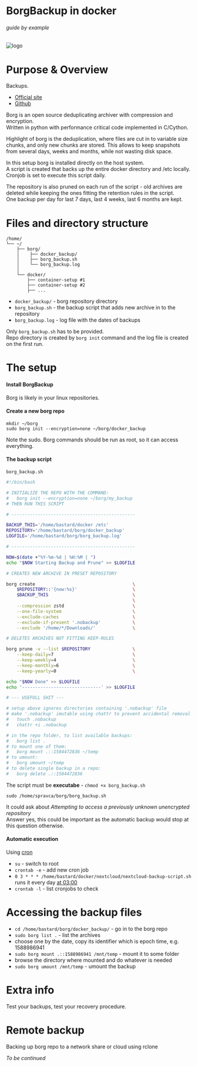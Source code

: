 # BorgBackup in docker

###### guide by example

![logo](https://i.imgur.com/dR50bkP.png)

# Purpose & Overview

Backups.

* [Official site](https://www.borgbackup.org/)
* [Github](https://github.com/borgbackup/borg)

Borg is an open source deduplicating archiver with compression and encryption.</br>
Written in python with performance critical code implemented in C/Cython.

Highlight of borg is the deduplication, where files are cut in to variable size
chunks, and only new chunks are stored. 
This allows to keep snapshots from several days, weeks and months,
while not wasting disk space.

In this setup borg is installed directly on the host system.</br>
A script is created that backs up the entire docker directory and /etc locally.</br>
Cronjob is set to execute this script daily.

The repository is also pruned on each run of the script -
old archives are deleted while keeping the ones fitting the retention rules
in the script.</br>
One backup per day for last 7 days, last 4 weeks, last 6 months are kept.

# Files and directory structure

```
/home/
└── ~/
    ├── borg/
    │    ├── docker_backup/
    │    ├── borg_backup.sh
    │    └── borg_backup.log
    │
    └── docker/
        ├── container-setup #1
        ├── container-setup #2
        ├── ...
```

* `docker_backup/` - borg repository directory
* `borg_backup.sh` - the backup script that adds new archive in to the repository
* `borg_backup.log` - log file with the dates of backups

Only `borg_backup.sh` has to be provided.</br>
Repo directory is created by `borg init` command
and the log file is created on the first run.


# The setup

#### Install BorgBackup

Borg is likely in your linux repositories.

#### Create a new borg repo

`mkdir ~/borg`</br>
`sudo borg init --encryption=none ~/borg/docker_backup`

Note the sudo. Borg commands should be run as root, so it can access everything.

#### The backup script

`borg_backup.sh`
```bash
#!/bin/bash

# INITIALIZE THE REPO WITH THE COMMAND:
#   borg init --encryption=none ~/borg/my_backup
# THEN RUN THIS SCRIPT

# -----------------------------------------------

BACKUP_THIS='/home/bastard/docker /etc'
REPOSITORY='/home/bastard/borg/docker_backup'
LOGFILE='/home/bastard/borg/borg_backup.log'

# -----------------------------------------------

NOW=$(date +"%Y-%m-%d | %H:%M | ")
echo "$NOW Starting Backup and Prune" >> $LOGFILE

# CREATES NEW ARCHIVE IN PRESET REPOSITORY

borg create                                     \
    $REPOSITORY::'{now:%s}'                     \
    $BACKUP_THIS                                \
                                                \
    --compression zstd                          \
    --one-file-system                           \
    --exclude-caches                            \
    --exclude-if-present '.nobackup'            \
    --exclude '/home/*/Downloads/'              \

# DELETES ARCHIVES NOT FITTING KEEP-RULES

borg prune -v --list $REPOSITORY                \
    --keep-daily=7                              \
    --keep-weekly=4                             \
    --keep-monthly=6                            \
    --keep-yearly=0                             \

echo "$NOW Done" >> $LOGFILE
echo '------------------------------' >> $LOGFILE

# --- USEFULL SHIT ---

# setup above ignores directories containing '.nobackup' file
# make '.nobackup' imutable using chattr to prevent accidental removal
#   touch .nobackup
#   chattr +i .nobackup

# in the repo folder, to list available backups:
#   borg list .
# to mount one of them:
#   borg mount .::1584472836 ~/temp
# to umount:
#   borg umount ~/temp
# to delete single backup in a repo:
#   borg delete .::1584472836
```

The script must be **executabe** - `chmod +x borg_backup.sh`

`sudo /home/spravca/borg/borg_backup.sh`

It could ask about
*Attempting to access a previously unknown unencrypted repository*</br>
Answer yes, this could be important as the automatic backup would stop at 
this question otherwise.

#### Automatic execution

Using [cron](https://wiki.archlinux.org/index.php/cron)

* `su` - switch to root
* `crontab -e` - add new cron job</br>
* `0 3 * * * /home/bastard/docker/nextcloud/nextcloud-backup-script.sh`</br>
  runs it every day [at 03:00](https://crontab.guru/#0_03_*_*_*) 
* `crontab -l` - list cronjobs to check

# Accessing the backup files

* `cd /home/bastard/borg/docker_backup/` - go in to the borg repo
* `sudo borg list .` - list the archives
* choose one by the date, copy its identifier which is epoch time, e.g. 1588986941
* `sudo borg mount .::1588986941 /mnt/temp` - mount it to some folder 
* browse the directory where mounted and do whatever is needed
* `sudo borg umount /mnt/temp` - umount the backup

# Extra info

Test your backups, test your recovery procedure.

# Remote backup

Backing up borg repo to a network share or cloud using rclone

*To be continued*
